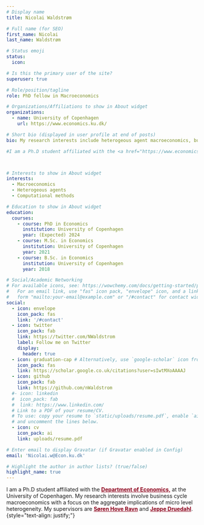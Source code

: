 ```yaml
---
# Display name
title: Nicolai Waldstrøm

# Full name (for SEO)
first_name: Nicolai
last_name: Waldstrøm

# Status emoji
status:
  icon: 

# Is this the primary user of the site?
superuser: true

# Role/position/tagline
role: PhD fellow in Macroeconomics 

# Organizations/Affiliations to show in About widget
organizations:
  - name: University of Copenhagen 
    url: https://www.economics.ku.dk/

# Short bio (displayed in user profile at end of posts)
bio: My research interests include heterogeous agent macroeconomics, business cycle fluctations and international macro.  

#I am a Ph.D student affiliated with the <a href="https://www.economics.ku.dk/" style="color: #8C001A; font-weight: bold; text-decoration: underline;"> Department of Economics,</a> at the University of Copenhagen. My research interests involve business cycle macroeconomics with a focus on the aggregate implications of micro level heterogeneity. My supervisors are <a href="https://sites.google.com/site/sorenhoveravn" style="color: #8C001A; font-weight: bold; text-decoration: underline;">Søren Hove Ravn</a> and <a href="https://sites.google.com/view/jeppe-druedahl/" style="color: #8C001A; font-weight: bold; text-decoration: underline;">Jeppe Druedahl</a>.



# Interests to show in About widget
interests:
  - Macroeconomics
  - Heterogeous agents 
  - Computational methods 

# Education to show in About widget
education:
  courses:
    - course: PhD in Economics
      institution: University of Copenhagen 
      year: (Expected) 2024
    - course: M.Sc. in Economics
      institution: University of Copenhagen 
      year: 2021
    - course: B.Sc. in Economics
      institution: University of Copenhagen 
      year: 2018

# Social/Academic Networking
# For available icons, see: https://wowchemy.com/docs/getting-started/page-builder/#icons
#   For an email link, use "fas" icon pack, "envelope" icon, and a link in the
#   form "mailto:your-email@example.com" or "/#contact" for contact widget.
social:
  - icon: envelope
    icon_pack: fas
    link: '/#contact'
  - icon: twitter
    icon_pack: fab
    link: https://twitter.com/NWaldstrom
    label: Follow me on Twitter
    display:
      header: true
  - icon: graduation-cap # Alternatively, use `google-scholar` icon from `ai` icon pack
    icon_pack: fas
    link: https://scholar.google.co.uk/citations?user=sIwtMXoAAAAJ
  - icon: github
    icon_pack: fab
    link: https://github.com/nWaldstrom
  #- icon: linkedin
  #  icon_pack: fab
  #  link: https://www.linkedin.com/
  # Link to a PDF of your resume/CV.
  # To use: copy your resume to `static/uploads/resume.pdf`, enable `ai` icons in `params.yaml`,
  # and uncomment the lines below.
  - icon: cv
    icon_pack: ai
    link: uploads/resume.pdf

# Enter email to display Gravatar (if Gravatar enabled in Config)
email: 'Nicolai.w@Econ.ku.dk'

# Highlight the author in author lists? (true/false)
highlight_name: true
---
```



I am a Ph.D student affiliated with the <a href="https://www.economics.ku.dk/" style="color: #8C001A; font-weight: bold; text-decoration: underline;"> Department of Economics,</a> at the University of Copenhagen. My research interests involve business cycle macroeconomics with a focus on the aggregate implications of micro level heterogeneity. My supervisors are <a href="https://sites.google.com/site/sorenhoveravn" style="color: #8C001A; font-weight: bold; text-decoration: underline;">Søren Hove Ravn</a> and <a href="https://sites.google.com/view/jeppe-druedahl/" style="color: #8C001A; font-weight: bold; text-decoration: underline;">Jeppe Druedahl</a>.
{style="text-align: justify;"}
